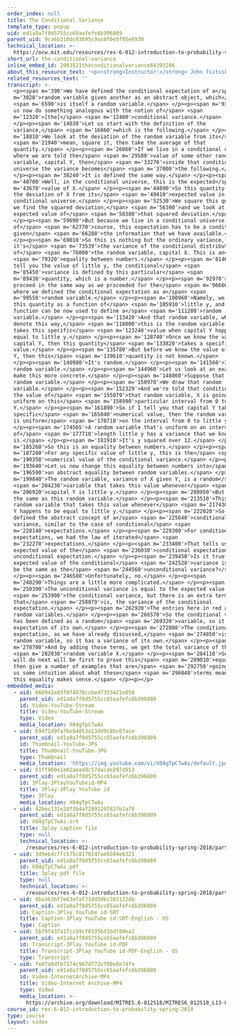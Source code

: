 ```yaml
---
order_index: null
title: The Conditional Variance
template_type: popup
uid: ed1a8a7f0d5755cc65aafefc6b396809
parent_uid: 9ca6b310dc93095c9ac0f0e5f95e6930
technical_location: >-
  https://ocw.mit.edu/resources/res-6-012-introduction-to-probability-spring-2018/part-i-the-fundamentals/the-conditional-variance
short_url: the-conditional-variance
inline_embed_id: 2083521theconditionalvariance84393286
about_this_resource_text: '<p><strong>Instructor:</strong> John Tsitsiklis</p>'
related_resources_text: ''
transcript: >-
  <p><span m='390'>We have defined the conditional expectation of a</span> <span
  m='3020'>random variable given another as an abstract object, which</span>
  <span m='6590'>is itself a random variable.</span> </p><p><span m='9370'>Let
  us now do something analogous with the notion of</span> <span
  m='12320'>[the]</span> <span m='12400'>conditional variance.</span>
  </p><p><span m='14030'>Let us start with the definition of the
  variance,</span> <span m='16860'>which is the following.</span> </p><p><span
  m='18810'>We look at the deviation of the random variable from its</span>
  <span m='21940'>mean, square it, then take the average of that
  quantity.</span> </p><p><span m='26060'>If we live in a conditional universe
  where we are told the</span> <span m='29580'>value of some other random
  variable, capital Y, then</span> <span m='33270'>inside that conditional
  universe the variance becomes</span> <span m='37000'>the following.</span>
  </p><p><span m='38240'>It is defined the same way.</span> </p><p><span
  m='40700'>Well, in the conditional universe, this is the expected</span> <span
  m='43670'>value of X.</span> </p><p><span m='44890'>So this quantity here is
  the deviation of X from its</span> <span m='49410'>expected value in that
  conditional universe.</span> </p><p><span m='52530'>We square this quantity,
  we find the squared deviation,</span> <span m='56390'>and we look at the
  expected value of</span> <span m='58380'>that squared deviation.</span>
  </p><p><span m='59690'>But because we live in a conditional universe,
  of</span> <span m='62770'>course, this expectation has to be a conditional one
  given</span> <span m='66280'>the information that we have available.</span>
  </p><p><span m='69010'>So this is nothing but the ordinary variance, but
  it's</span> <span m='73539'>the variance of the conditional distribution
  of</span> <span m='76000'>the random variable, capital X. This is an</span>
  <span m='79320'>equality between numbers.</span> </p><p><span m='81460'>If I
  tell you the value of little y, the conditional</span> <span
  m='85450'>variance is defined by this particular</span> <span
  m='89430'>quantity, which is a number.</span> </p><p><span m='92970'>Now, we
  proceed in the same way as we proceeded for the</span> <span m='96660'>case
  where we defined the conditional expectation as a</span> <span
  m='99550'>random variable.</span> </p><p><span m='100960'>Namely, we think of
  this quantity as a function of</span> <span m='105910'>little y, and that
  function can be now used to define a</span> <span m='111280'>random
  variable.</span> </p><p><span m='113420'>And that random variable, which would
  denote this way,</span> <span m='118000'>this is the random variable which
  takes this specific</span> <span m='123240'>value when capital Y happens to be
  equal to little y.</span> </p><p><span m='128740'>Once we know the value of
  capital Y, then this quantity</span> <span m='133820'>takes a specific
  value.</span> </p><p><span m='135780'>But before we know the value of capital
  Y, then this</span> <span m='139610'>quantity is not known.</span>
  </p><p><span m='140980'>It's random.</span> </p><p><span m='141560'>It's a
  random variable.</span> </p><p><span m='144960'>Let us look at an example to
  make this more concrete.</span> </p><p><span m='148060'>Suppose that Y is a
  random variable.</span> </p><p><span m='150970'>We draw that random
  variable.</span> </p><p><span m='152329'>And we're told that conditioned on
  the value of</span> <span m='155079'>that random variable, X is going to be
  uniform on this</span> <span m='158990'>particular interval from 0 to
  Y.</span> </p><p><span m='161890'>So if I tell you that capital Y takes on a
  specific</span> <span m='165840'>numerical value, then the random variable X
  is uniform</span> <span m='170710'>on the interval from 0 to little y.</span>
  </p><p><span m='174565'>A random variable that's uniform on an interval
  of</span> <span m='177710'>length little y has a variance that we know what it
  is.</span> </p><p><span m='181910'>It's y squared over 12.</span> </p><p><span
  m='185260'>So this is an equality between numbers.</span> </p><p><span
  m='187280'>For any specific value of little y, this is the</span> <span
  m='190350'>numerical value of the conditional variance.</span> </p><p><span
  m='193640'>Let us now change this equality between numbers into</span> <span
  m='196590'>an abstract equality between random variables.</span> </p><p><span
  m='199840'>The random variable, variance of X given Y, is a random</span>
  <span m='204230'>variable that takes this value whenever</span> <span
  m='206920'>capital Y is little y.</span> </p><p><span m='208950'>But that's
  the same as this random variable.</span> </p><p><span m='213510'>This is a
  random variable that takes this value whenever</span> <span m='217430'>capital
  Y happens to be equal to little y.</span> </p><p><span m='222020'>So we have
  defined the abstract concept of a</span> <span m='225640'>conditional
  variance, similar to the case of conditional</span> <span
  m='228140'>expectations.</span> </p><p><span m='229300'>For conditional
  expectations, we had the law of iterated</span> <span
  m='232270'>expectations.</span> </p><p><span m='233400'>That tells us that the
  expected value of the</span> <span m='236030'>conditional expectation is the
  unconditional expectation.</span> </p><p><span m='239450'>Is it true that the
  expected value of the conditional</span> <span m='242520'>variance is going to
  be the same as the</span> <span m='244560'>unconditional variance?</span>
  </p><p><span m='246580'>Unfortunately, no.</span> </p><p><span
  m='248290'>Things are a little more complicated.</span> </p><p><span
  m='250390'>The unconditional variance is equal to the expected value of</span>
  <span m='253900'>the conditional variance, but there is an extra term,
  that</span> <span m='258079'>is, the variance of the conditional
  expectation.</span> </p><p><span m='262920'>The entries here in red are all
  random variables.</span> </p><p><span m='266570'>So the conditional variance
  has been defined as a random</span> <span m='269320'>variable, so it has an
  expectation of its own.</span> </p><p><span m='272080'>The conditional
  expectation, as we have already discussed,</span> <span m='274850'>is also a
  random variable, so it has a variance of its own.</span> </p><p><span
  m='278700'>And by adding those terms, we get the total variance of the</span>
  <span m='282030'>random variable X.</span> </p><p><span m='284110'>So what we
  will do next will be first to prove this</span> <span m='289010'>equality, and
  then give a number of examples that are</span> <span m='292750'>going to give
  us some intuition about what these</span> <span m='296040'>terms mean and why
  this equality makes sense.</span> </p><p></p>
embedded_media:
  - uid: 868942e83f0f4070ccbed7353421e850
    parent_uid: ed1a8a7f0d5755cc65aafefc6b396809
    id: Video-YouTube-Stream
    title: Video-YouTube-Stream
    type: Video
    media_location: X04gTpC7wAs
  - uid: b94f1d9fa76e54053a13dd9c8bc07ace
    parent_uid: ed1a8a7f0d5755cc65aafefc6b396809
    id: Thumbnail-YouTube-JPG
    title: Thumbnail-YouTube-JPG
    type: Thumbnail
    media_location: 'https://img.youtube.com/vi/X04gTpC7wAs/default.jpg'
  - uid: b1ff960e1e02aeaddc57dacde297d953
    parent_uid: ed1a8a7f0d5755cc65aafefc6b396809
    id: 3Play-3PlayYouTubeid-MP4
    title: 3Play-3Play YouTube id
    type: 3Play
    media_location: X04gTpC7wAs
  - uid: 42bec131e2df2b4a7299120f82fb1a78
    parent_uid: ed1a8a7f0d5755cc65aafefc6b396809
    id: X04gTpC7wAs.srt
    title: 3play caption file
    type: null
    technical_location: >-
      /resources/res-6-012-introduction-to-probability-spring-2018/part-i-the-fundamentals/the-conditional-variance/X04gTpC7wAs.srt
  - uid: 3d9eb4cffc575c81702dfae5504e6321
    parent_uid: ed1a8a7f0d5755cc65aafefc6b396809
    id: X04gTpC7wAs.pdf
    title: 3play pdf file
    type: null
    technical_location: >-
      /resources/res-6-012-introduction-to-probability-spring-2018/part-i-the-fundamentals/the-conditional-variance/X04gTpC7wAs.pdf
  - uid: 8ba363bf7e63efaf71dd59bc383122db
    parent_uid: ed1a8a7f0d5755cc65aafefc6b396809
    id: Caption-3Play YouTube id-SRT
    title: Caption-3Play YouTube id-SRT-English - US
    type: Caption
  - uid: 5b79f437a1fcc59cf0335bd1bdf80ea2
    parent_uid: ed1a8a7f0d5755cc65aafefc6b396809
    id: Transcript-3Play YouTube id-PDF
    title: Transcript-3Play YouTube id-PDF-English - US
    type: Transcript
  - uid: fe87a8dfb7174c967d772cf60e8e74fe
    parent_uid: ed1a8a7f0d5755cc65aafefc6b396809
    id: Video-InternetArchive-MP4
    title: Video-Internet Archive-MP4
    type: Video
    media_location: >-
      https://archive.org/download/MITRES.6-012S18/MITRES6_012S18_L13-06_300k.mp4
course_id: res-6-012-introduction-to-probability-spring-2018
type: course
layout: video
---
```

